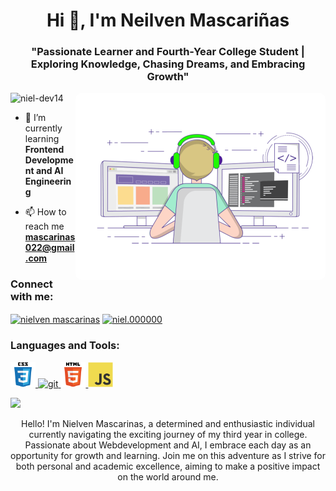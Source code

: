 <h1 align="center">Hi 👋, I'm Neilven Mascariñas</h1>
<h3 align="center">"Passionate Learner and Fourth-Year College Student | Exploring Knowledge, Chasing Dreams, and Embracing Growth"</h3>
<img align="right" alt="Coding" width="400" src="https://raw.githubusercontent.com/devSouvik/devSouvik/master/gif3.gif" style="border-radius: 10px;">

<p align="left"> <img src="https://komarev.com/ghpvc/?username=itsmeYaz&label=Profile%20views&color=0e75b6&style=flat" alt="niel-dev14" /> </p>

- 🌱 I’m currently learning **Frontend Development and AI Engineering**

- 📫 How to reach me **mascarinas022@gmail.com**

<h3 align="left">Connect with me:</h3>
<p align="left">
<a href="https://www.facebook.com/NielvenMascarinas" target="blank"><img align="center" src="https://raw.githubusercontent.com/rahuldkjain/github-profile-readme-generator/master/src/images/icons/Social/facebook.svg" alt="nielven mascarinas" height="30" width="40" /></a>
<a href="https://www.instagram.com/yazzz.gg/" target="blank"><img align="center" src="https://raw.githubusercontent.com/rahuldkjain/github-profile-readme-generator/master/src/images/icons/Social/instagram.svg" alt="niel.000000" height="30" width="40" /></a>
</p>

<h3 align="left">Languages and Tools:</h3>
<p align="left"> <a href="https://www.w3schools.com/css/" target="_blank" rel="noreferrer"> <img src="https://raw.githubusercontent.com/devicons/devicon/master/icons/css3/css3-original-wordmark.svg" alt="css3" width="40" height="40"/> </a> <a href="https://git-scm.com/" target="_blank" rel="noreferrer"> <img src="https://www.vectorlogo.zone/logos/git-scm/git-scm-icon.svg" alt="git" width="40" height="40"/> </a> <a href="https://www.w3.org/html/" target="_blank" rel="noreferrer"> <img src="https://raw.githubusercontent.com/devicons/devicon/master/icons/html5/html5-original-wordmark.svg" alt="html5" width="40" height="40"/> </a> <a href="https://developer.mozilla.org/en-US/docs/Web/JavaScript" target="_blank" rel="noreferrer"> <img src="https://raw.githubusercontent.com/devicons/devicon/master/icons/javascript/javascript-original.svg" alt="javascript" width="40" height="40"/> </a> </p>

<a href="https://github.com/404"><img src="https://user-images.githubusercontent.com/73097560/115834477-dbab4500-a447-11eb-908a-139a6edaec5c.gif"></a>

<p align="center">
Hello! I'm Nielven Mascarinas, a determined and enthusiastic individual currently navigating the exciting journey of my third year in college. Passionate about Webdevelopment and AI, I embrace each day as an opportunity for growth and learning. Join me on this adventure as I strive for both personal and academic excellence, aiming to make a positive impact on the world around me.
</p>
